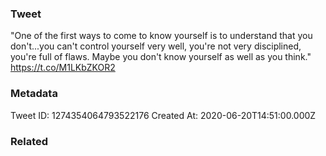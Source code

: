 ### Tweet
"One of the first ways to come to know yourself is to understand that you don't...you can't control yourself very well, you're not very disciplined, you're full of flaws. Maybe you don't know yourself as well as you think." https://t.co/M1LKbZKOR2

### Metadata
Tweet ID: 1274354064793522176
Created At: 2020-06-20T14:51:00.000Z

### Related

